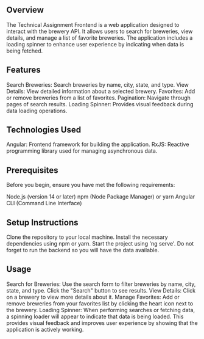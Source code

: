 ## Overview
The Technical Assignment Frontend is a web application designed to interact with the brewery API. It allows users to search for breweries, view details, and manage a list of favorite breweries. The application includes a loading spinner to enhance user experience by indicating when data is being fetched.

## Features

Search Breweries: Search breweries by name, city, state, and type.
View Details: View detailed information about a selected brewery.
Favorites: Add or remove breweries from a list of favorites.
Pagination: Navigate through pages of search results.
Loading Spinner: Provides visual feedback during data loading operations.

## Technologies Used
Angular: Frontend framework for building the application.
RxJS: Reactive programming library used for managing asynchronous data.

## Prerequisites
Before you begin, ensure you have met the following requirements:

Node.js (version 14 or later)
npm (Node Package Manager) or yarn
Angular CLI (Command Line Interface)

## Setup Instructions
Clone the repository to your local machine.
Install the necessary dependencies using npm or yarn.
Start the project using 'ng serve'.
Do not forget to run the backend so you will have the data available.

## Usage
Search for Breweries: Use the search form to filter breweries by name, city, state, and type. Click the "Search" button to see results.
View Details: Click on a brewery to view more details about it.
Manage Favorites: Add or remove breweries from your favorites list by clicking the heart icon next to the brewery.
Loading Spinner: When performing searches or fetching data, a spinning loader will appear to indicate that data is being loaded. This provides visual feedback and improves user experience by showing that the application is actively working.

